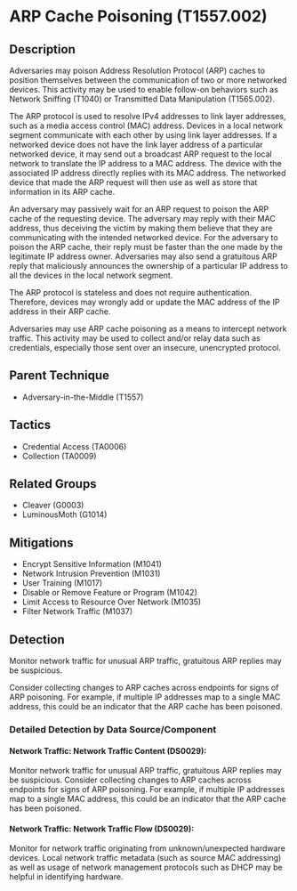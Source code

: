 # ARP Cache Poisoning (T1557.002)

## Description
Adversaries may poison Address Resolution Protocol (ARP) caches to position themselves between the communication of two or more networked devices. This activity may be used to enable follow-on behaviors such as Network Sniffing (T1040) or Transmitted Data Manipulation (T1565.002).

The ARP protocol is used to resolve IPv4 addresses to link layer addresses, such as a media access control (MAC) address. Devices in a local network segment communicate with each other by using link layer addresses. If a networked device does not have the link layer address of a particular networked device, it may send out a broadcast ARP request to the local network to translate the IP address to a MAC address. The device with the associated IP address directly replies with its MAC address. The networked device that made the ARP request will then use as well as store that information in its ARP cache.

An adversary may passively wait for an ARP request to poison the ARP cache of the requesting device. The adversary may reply with their MAC address, thus deceiving the victim by making them believe that they are communicating with the intended networked device. For the adversary to poison the ARP cache, their reply must be faster than the one made by the legitimate IP address owner. Adversaries may also send a gratuitous ARP reply that maliciously announces the ownership of a particular IP address to all the devices in the local network segment.

The ARP protocol is stateless and does not require authentication. Therefore, devices may wrongly add or update the MAC address of the IP address in their ARP cache.

Adversaries may use ARP cache poisoning as a means to intercept network traffic. This activity may be used to collect and/or relay data such as credentials, especially those sent over an insecure, unencrypted protocol.


## Parent Technique
- Adversary-in-the-Middle (T1557)

## Tactics
- Credential Access (TA0006)
- Collection (TA0009)

## Related Groups
- Cleaver (G0003)
- LuminousMoth (G1014)

## Mitigations
- Encrypt Sensitive Information (M1041)
- Network Intrusion Prevention (M1031)
- User Training (M1017)
- Disable or Remove Feature or Program (M1042)
- Limit Access to Resource Over Network (M1035)
- Filter Network Traffic (M1037)

## Detection
Monitor network traffic for unusual ARP traffic, gratuitous ARP replies may be suspicious. 

Consider collecting changes to ARP caches across endpoints for signs of ARP poisoning. For example, if multiple IP addresses map to a single MAC address, this could be an indicator that the ARP cache has been poisoned.

### Detailed Detection by Data Source/Component
#### Network Traffic: Network Traffic Content (DS0029): 
Monitor network traffic for unusual ARP traffic, gratuitous ARP replies may be suspicious. Consider collecting changes to ARP caches across endpoints for signs of ARP poisoning. For example, if multiple IP addresses map to a single MAC address, this could be an indicator that the ARP cache has been poisoned.

#### Network Traffic: Network Traffic Flow (DS0029): 
Monitor for network traffic originating from unknown/unexpected hardware devices. Local network traffic metadata (such as source MAC addressing) as well as usage of network management protocols such as DHCP may be helpful in identifying hardware.

